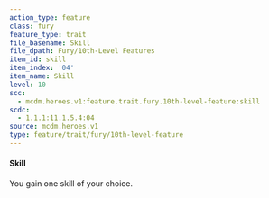 ```yaml
---
action_type: feature
class: fury
feature_type: trait
file_basename: Skill
file_dpath: Fury/10th-Level Features
item_id: skill
item_index: '04'
item_name: Skill
level: 10
scc:
  - mcdm.heroes.v1:feature.trait.fury.10th-level-feature:skill
scdc:
  - 1.1.1:11.1.5.4:04
source: mcdm.heroes.v1
type: feature/trait/fury/10th-level-feature
---
```


#### Skill

You gain one skill of your choice.
